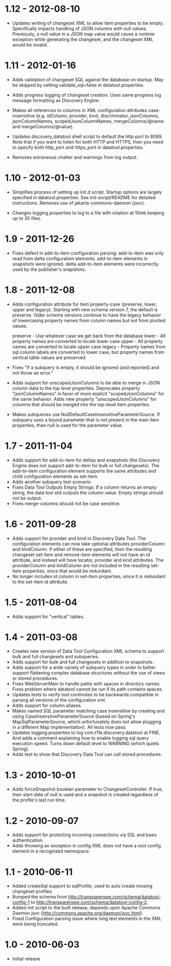 # 1.12 - 2012-08-10

  * Updates writing of changeset XML to allow item properties to be empty.
    Specifically impacts handling of JSON columns with null values.
    Previously, a null value in a JSON map value would cause a runtime
    exception while generating the changeset, and the changeset XML would be
    invalid.

# 1.11 - 2012-01-16

  * Adds validation of changeset SQL against the database on startup. May be
    skipped by setting validate_sql=false in datatool.properties.

  * Adds progress logging of changeset creation. Uses same progress log message
    formatting as Discovery Engine.

  * Makes all references to columns in XML configuration attributes
    case-insensitive (e.g. idColumn, provider, kind, discriminator,
    jsonColumns, jsonColumnNames, scopedJsonColumnNames, mergeColumns/@name and
    mergeColumns/@value).

  * Updates discovery_datatool shell script to default the http port to 8089.
    Note that if you want to listen for both HTTP and HTTPS, then you need to
    specify both http_port and https_port in datatool.properties.

  * Removes extraneous chatter and warnings from log output.

# 1.10 - 2012-01-03

  * Simplifies process of setting up init.d script. Startup options are largely
    specified in datatool.properties. See init-script/README for detailed
    instructions. Removes use of jakarta-commons-daemon (jsvc).

  * Changes logging.properties to log to a file with rotation at 10mb keeping
    up to 30 files.

# 1.9 - 2011-12-26

  * Fixes defect in add-to-item configuration parsing: add-to-item was only
    read from delta configuration elements. add-to-item elements in snapshots
    were ignored. delta add-to-item elements were incorrectly used by the
    publisher's snapshots.

# 1.8 - 2011-12-08

  * Adds configuration attribute for item property-case (preserve, lower, upper
    and legacy). Starting with new schema version 7, the default is preserve. Older
    schema versions continue to have the legacy behavior of lowercasing
    property names from column names but not from pivoted values.

    preserve - Use whatever case we get back from the database
    lower    - All property names are converted to locale lower case
    upper    - All property names are converted to locale upper case
    legacy   - Property names from sql column labels are converted to lower case,
               but property names from vertical table values are preserved.

  * Fixes "If a subquery is empty, it should be ignored (and reported) and not
    throw an error."

  * Adds support for unscopedJsonColumns to be able to merge in JSON column
    data to the top level properties. Deprecates property "jsonColumnNames" in
    favor of more explicit "scopedJsonColumns" for the same behavior. Adds new
    property "unscopedJsonColumns" for columns that should be merged into the
    top-level item properties.

  * Makes subqueries use NullDefaultCaseInsensitiveParameterSource. If subquery
    uses a bound parameter that is not present in the main item properties, then
    null is used for the parameter value.

# 1.7 - 2011-11-04
  * Adds support for add-to-item for deltas and snapshots (the Discovery Engine
    does not support add-to-item for bulk or full changesets). The add-to-item
    configuration element supports the same attributes and child configuration
    elements as set-item.
  * Adds another subquery test scenario.
  * Fixes Data Tool Outputs Empty Strings: If a column returns an empty string,
    the data tool still outputs the column value.  Empty strings should not be
    output.
  * Fixes merge-columns should not be case sensitive.

# 1.6 - 2011-09-28

  * Adds support for provider and kind to Discovery Data Tool. The
    configuration elements can now take optional attributes providerColumn and
    kindColumn. If either of these are specified, then the resulting changeset
    set-item and remove-item elements will not have an id attribute, and instead
    will have locator, provider and kind attributes.  The providerColumn and
    kindColumn are not included in the resulting set-item properties, since that
    would be redundant.
  * No longer includes id column in set-item properties, since it is redundant
    to the set-item id attribute.

# 1.5 - 2011-08-04

  * Adds support for "vertical" tables.

# 1.4 - 2011-03-08

  * Creates new version of Data Tool Configuration XML schema to support bulk
    and full changesets and subqueries.
  * Adds support for bulk and full changesets in addition to snapshots.
  * Adds support for a wide variety of subquery types in order to better
    support flattening complex database structures without the use of views or
    stored procedures.
  * Fixes WebServerMain to handle paths with spaces in directory names. Fixes
    problem where datatool cannot be run if its path contains spaces.
  * Updates tests to verify tool continutes to be backwards compatible in
    parsing all versions of the configuration xml.
  * Adds support for column aliases.
  * Makes named SQL parameter matching case insensitive by creating and using
    CaseInsensitveParameterSource (based on Spring's MapSqlParameterSource,
    which unfortunately does not allow plugging in a different Map
    implementation). All tests now pass.
  * Updates logging.properties to log com.t11e.discovery.datatool at FINE. And
    adds a comment explaining how to enable logging sql query execution speed.
    Turns down default level to WARNING (which quiets Spring).
  * Adds test to show that Discovery Data Tool can call stored procedures.

# 1.3 - 2010-10-01

  * Adds forceSnapshot boolean parameter to ChangesetController. If true, then
    start date of null is used and a snapshot is created regardless of the
    profile's last run time.

# 1.2 - 2010-09-07

  * Adds support for protecting incoming connections via SSL and basic
    authentication.
  * Adds throwing an exception in config XML does not have a root config
    element in a recognized namespace.

# 1.1 - 2010-06-11

  * Added createSql support to sqlProfile, used to auto create missing
    changeset profiles.
  * Bumped the schema from http://transparensee.com/schema/datatool-config-1
    to http://transparensee.com/schema/datatool-config-2.
  * Added init script to the built release, depends upon Apache Commons Daemon
    jsvc (http://commons.apache.org/daemon/jsvc.html).
  * Fixed Configuration parsing issue where long text elements in the XML
    were being truncated.

# 1.0 - 2010-06-03

  * Initial release
